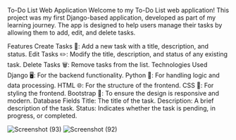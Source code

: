 To-Do List Web Application
Welcome to my To-Do List web application! This project was my first Django-based application, developed as part of my learning journey. The app is designed to help users manage their tasks by allowing them to add, edit, and delete tasks.

Features
Create Tasks 📝: Add a new task with a title, description, and status.
Edit Tasks ✏️: Modify the title, description, and status of any existing task.
Delete Tasks 🗑️: Remove tasks from the list.
Technologies Used
Django 🖥️: For the backend functionality.
Python 🐍: For handling logic and data processing.
HTML 🌐: For the structure of the frontend.
CSS 🎨: For styling the frontend.
Bootstrap 💼: To ensure the design is responsive and modern.
Database Fields
Title: The title of the task.
Description: A brief description of the task.
Status: Indicates whether the task is pending, in progress, or completed.

![Screenshot (93)](https://github.com/user-attachments/assets/08d69ec9-e038-4af7-afdb-2d99caf36bb1)
![Screenshot (92)](https://github.com/user-attachments/assets/aeec9793-813a-4d9d-8941-a20c841fddb1)


